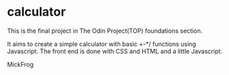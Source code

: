 # calculator

This is the final project in The Odin Project(TOP) foundations section.

It aims to create a simple calculator with basic +-*/ functions using Javascript.
The front end is done with CSS and HTML and a little Javascript.

MickFrog